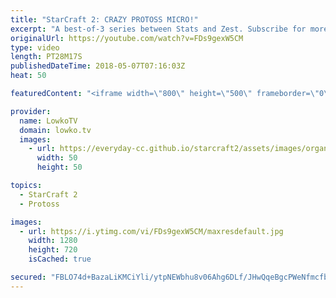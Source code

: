 ```yaml
---
title: "StarCraft 2: CRAZY PROTOSS MICRO!"
excerpt: "A best-of-3 series between Stats and Zest. Subscribe for more videos: http://lowko.tv/youtube The Nexus All-in?! https://goo.gl/HTTgHL  Protoss versus Protoss is so difficult to play, micro is absolutely critical. Simply controlling your units better than your opponent definitely makes the difference"
originalUrl: https://youtube.com/watch?v=FDs9gexW5CM
type: video
length: PT28M17S
publishedDateTime: 2018-05-07T07:16:03Z
heat: 50

featuredContent: "<iframe width=\"800\" height=\"500\" frameborder=\"0\" src=\"https://www.youtube.com/embed/FDs9gexW5CM\" allow=\"accelerometer; autoplay; encrypted-media; gyroscope; picture-in-picture\" allowfullscreen></iframe>"

provider:
  name: LowkoTV
  domain: lowko.tv
  images:
    - url: https://everyday-cc.github.io/starcraft2/assets/images/organizations/lowko.tv-50x50.jpg
      width: 50
      height: 50

topics:
  - StarCraft 2
  - Protoss

images:
  - url: https://i.ytimg.com/vi/FDs9gexW5CM/maxresdefault.jpg
    width: 1280
    height: 720
    isCached: true

secured: "FBLO74d+BazaLiKMCiYli/ytpNEWbhu8v06Ahg6DLf/JHwQqeBgcPWeNfmcfbvlbzv+CTiSwMPmoFIl1GF82XvPpl0IyPrB+eyf7qWjr0tn8RXPktz1HQ07l+w1vJxCi2CqS4c8DiMEDIsfeHZtLk9Wa2arJOEQ7LxyWjAIz2moUEOikNAJVUu9GtxXx9q+hUBb327fY9bi+tVPG7zWOa8dhBIle0E38RADXWL2OrT2mxsqz5pNIgol3lO4BgOlslULny/YIR+wQ2zqOwCCS7XbHbAlvFM+4RAHbdhWpEJUVEUmSvwGb3eqJvJ6l5uoxQgSIIaqm1Ju1IqRkWu4uzJd8ixQ+a1KjpQC2UeI2ivFK+5lBWp6qcp9ut1LKE/ppfblauuJj19791ZXDjQaxmqmmhi1Nn2rMYRq6SSUMEUU=;rfzsKihyv9b4bJPcipizMg=="
---
```


